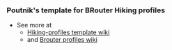 ### Poutnik's template for BRouter Hiking profiles

* See more at 
    * [Hiking-profiles template wiki](https://github.com/poutnikl/Hiking-Poutnik/wiki)
    * and [Brouter profiles wiki](https://github.com/poutnikl/Brouter-profiles/wiki)
   
